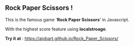 Rock Paper Scissors !
---

This is the famous game '**Rock Paper Scissors**' in Javascript.

With the highest score feature using **localstroage**.

**Try it at** : https://ajobart.github.io/Rock_Paper_Scissors/
